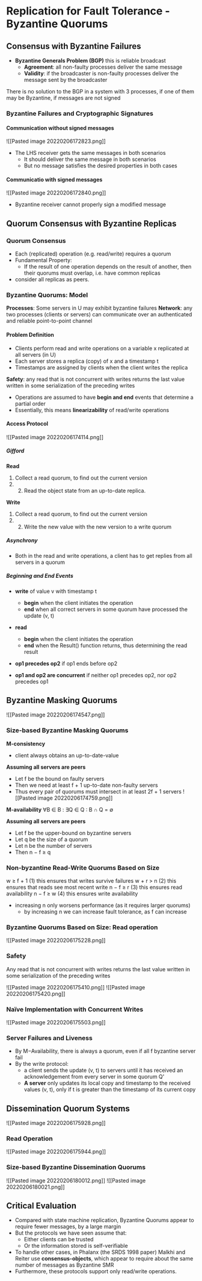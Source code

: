 # Replication for Fault Tolerance - Byzantine Quorums
## Consensus with Byzantine Failures
- **Byzantine Generals Problem (BGP)** this is reliable broadcast
	- **Agreement**: all non-faulty processes deliver the same message
	- **Validity**: if the broadcaster is non-faulty processes deliver the message sent by the broadcaster

There is no solution to the BGP in a system with 3 processes, if one of them may be Byzantine, if messages are not signed

### Byzantine Failures and Cryptographic Signatures
#### Communication without signed messages
![[Pasted image 20220206172823.png]]
- The LHS receiver gets the same messages in both scenarios
	- It should deliver the same message in both scenarios
	- But no message satisfies the desired properties in both cases
	
#### Communicatio with signed messages
![[Pasted image 20220206172840.png]]
- Byzantine receiver cannot properly sign a modified message

## Quorum Consensus with Byzantine Replicas
### Quorum Consensus
- Each (replicated) operation (e.g. read/write) requires a quorum
- Fundamental Property:
	- If the result of one operation depends on the result of another, then their quorums must overlap, i.e. have common replicas
- consider all replicas as peers.

### Byzantine Quorums: Model
**Processes**: Some servers in U may exhibit byzantine failures
**Network**: any two processes (clients or servers) can communicate over an authenticated and reliable point-to-point channel

#### Problem Definition
- Clients perform read and write operations on a variable x replicated at all servers (in U)
- Each server stores a replica (copy) of x and a timestamp t
- Timestamps are assigned by clients when the client writes the replica

**Safety**: any read that is not concurrent with writes returns the last value written in some serialization of the preceding writes
- Operations are assumed to have **begin and end** events that determine a partial order
- Essentially, this means **linearizability** of read/write operations

#### Access Protocol
![[Pasted image 20220206174114.png]]

##### Gifford
**Read** 
1. Collect a read quorum, to find out the current version 
2. 2. Read the object state from an up-to-date replica.

**Write** 
1. Collect a read quorum, to find out the current version 
2. 2. Write the new value with the new version to a write quorum 

##### Asynchrony
- Both in the read and write operations, a client has to get replies from all servers in a quorum

##### Beginning and End Events
- **write** of value v with timestamp t 
	- **begin** when the client initiates the operation 
	- **end** when all correct servers in some quorum have processed the update (v, t)
-  **read**
	-  **begin** when the client initiates the operation 
	- **end** when the Result() function returns, thus determining the read result 
	
- **op1 precedes op2** if op1 ends before op2 
- **op1 and op2 are concurrent** if neither op1 precedes op2, nor op2 precedes op1

## Byzantine Masking Quorums
![[Pasted image 20220206174547.png]]

### Size-based Byzantine Masking Quorums
**M-consistency**
- client always obtains an up-to-date-value

**Assuming all servers are peers**
- Let f be the bound on faulty servers
- Then we need at least f + 1 up-to-date non-faulty servers
- Thus every pair of quorums must intersect in at least 2f + 1 servers
![[Pasted image 20220206174759.png]]

**M-availability**
∀B ∈ B : ∃Q ∈ Q : B ∩ Q = ∅

**Assuming all servers are peers**
- Let f be the upper-bound on byzantine servers 
- Let q be the size of a quorum 
- Let n be the number of servers 
- Then n − f ≥ q

### Non-byzantine Read-Write Quorums Based on Size
w ≥ f + 1 (1) this ensures that writes survive failures 
w + r > n (2) this ensures that reads see most recent write 
n − f ≥ r (3) this ensures read availability 
n − f ≥ w (4) this ensures write availability

- increasing n only worsens performance (as it requires larger quorums)
	- by increasing n we can increase fault tolerance, as f can increase

### Byzantine Quorums Based on Size: Read operation
![[Pasted image 20220206175228.png]]

### Safety
Any read that is not concurrent with writes returns the last value written in some serialization of the preceding writes

![[Pasted image 20220206175410.png]]
![[Pasted image 20220206175420.png]]

### Naïve Implementation with Concurrent Writes
![[Pasted image 20220206175503.png]]

### Server Failures and Liveness
- By M−Availability, there is always a quorum, even if all f byzantine server fail
- By the write protocol: 
	- a client sends the update (v, t) to servers until it has received an acknowledgement from every server in some quorum Q'
	- **A server** only updates its local copy and timestamp to the received values (v, t), only if t is greater than the timestamp of its current copy

## Dissemination Quorum Systems
![[Pasted image 20220206175928.png]]

### Read Operation
![[Pasted image 20220206175944.png]]

### Size-based Byzantine Dissemination Quorums
![[Pasted image 20220206180012.png]]
![[Pasted image 20220206180021.png]]

## Critical Evaluation
- Compared with state machine replication, Byzantine Quorums appear to require fewer messages, by a large margin
- But the protocols we have seen assume that:
	- Either clients can be trusted
	- Or the information stored is self-verifiable
- To handle other cases, in Phalanx (the SRDS 1998 paper) Malkhi and Reiter use **consensus-objects**, which appear to require about the same number of messages as Byzantine SMR
- Furthermore, these protocols support only read/write operations.
